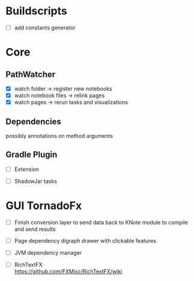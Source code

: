 # Buildscripts

- [ ] add constants generator

# Core
## PathWatcher

- [x] watch folder -> register new notebooks
- [x] watch notebook files -> relink pages
- [x] watch pages -> rerun tasks and visualizations

## Dependencies

possibly annotations on method arguments

## Gradle Plugin

- [ ] Extension
- [ ] ShadowJar tasks


# GUI TornadoFx

- [ ] Finish conversion layer to send data back to KNote module to compile and send results
- [ ] Page dependency digraph drawer with clickable features
- [ ] JVM dependency manager

- [ ] RichTextFX  
      https://github.com/FXMisc/RichTextFX/wiki
